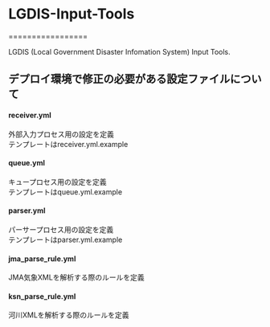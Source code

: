# LGDIS-Input-Tools
=================

LGDIS (Local Government Disaster Infomation System) Input Tools.

## デプロイ環境で修正の必要がある設定ファイルについて

#### receiver.yml
外部入力プロセス用の設定を定義<br>
テンプレートはreceiver.yml.example

#### queue.yml
キュープロセス用の設定を定義<br>
テンプレートはqueue.yml.example

#### parser.yml
パーサープロセス用の設定を定義<br>
テンプレートはparser.yml.example

#### jma_parse_rule.yml
JMA気象XMLを解析する際のルールを定義<br>

#### ksn_parse_rule.yml
河川XMLを解析する際のルールを定義<br>
